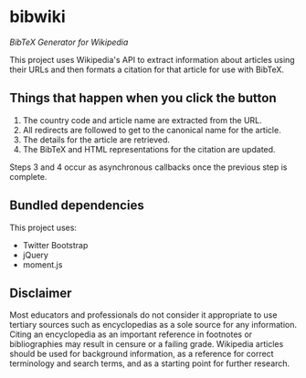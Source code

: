# bibwiki

*BibTeX Generator for Wikipedia*

This project uses Wikipedia's API to extract information about articles
using their URLs and then formats a citation for that article for use
with BibTeX.

## Things that happen when you click the button

1. The country code and article name are extracted from the URL.
2. All redirects are followed to get to the canonical name for the article.
3. The details for the article are retrieved.
4. The BibTeX and HTML representations for the citation are updated.

Steps 3 and 4 occur as asynchronous callbacks once the previous step is complete.

## Bundled dependencies

This project uses:

 * Twitter Bootstrap
 * jQuery
 * moment.js
 
## Disclaimer
 
Most educators and professionals do not consider it appropriate to use
tertiary sources such as encyclopedias as a sole source for any
information. Citing an encyclopedia as an important reference in footnotes
or bibliographies may result in censure or a failing grade. Wikipedia
articles should be used for background information, as a reference for
correct terminology and search terms, and as a starting point for
further research.
